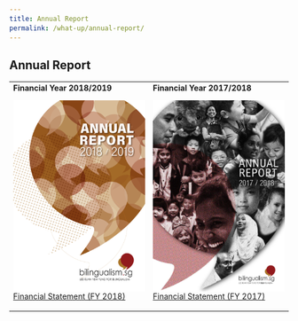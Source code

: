 ```yaml
---
title: Annual Report
permalink: /what-up/annual-report/
---
```

## Annual Report
<table border="0">
 <tr>
   <td>
   <strong>Financial Year 2018/2019</strong>
   <br/><p><img src="/images/Cover-FY2018.jpg" style="cursor:pointer;width: 247px;height: 345px;float:left;"> </p>
    
   <br/><p><a href="#" target="_blank">Financial Statement (FY 2018)</a></p>
   </td>
    <td>
   <strong>Financial Year 2017/2018</strong>
   <br/><p><img src="/images/Cover-FY2017.png" style="cursor:pointer;width: 247px;height: 345px;float:left;">
    
   <br/><a href="#" target="_blank">Financial Statement (FY 2017)</a></p>
   </td>
 </tr>
 
</table>


